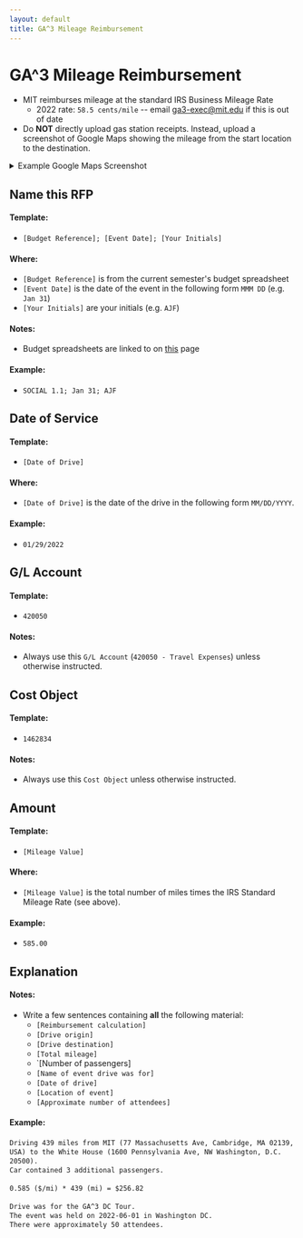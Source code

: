 ```yaml
---
layout: default
title: GA^3 Mileage Reimbursement
---
```


# GA^3 Mileage Reimbursement
* MIT reimburses mileage at the standard IRS Business Mileage Rate
    * 2022 rate: `58.5 cents/mile` -- email ga3-exec@mit.edu if this is out of date
* Do **NOT** directly upload gas station receipts. Instead, upload a screenshot of Google Maps showing the mileage from the start location to the destination.
<details>
<summary>Example Google Maps Screenshot</summary>
<img src="imgs/mileage-screenshot.png">
</details>

## Name this RFP

#### Template:
* `[Budget Reference]; [Event Date]; [Your Initials]`

#### Where:
* `[Budget Reference]` is from the current semester's budget spreadsheet
* `[Event Date]` is the date of the event in the following form `MMM DD` (e.g. `Jan 31`)
* `[Your Initials]` are your initials (e.g. `AJF`)

#### Notes:
* Budget spreadsheets are linked to on [this](./useful-links) page

#### Example:
* `SOCIAL 1.1; Jan 31; AJF`



## Date of Service
#### Template:
* `[Date of Drive]`

#### Where:
* `[Date of Drive]` is the date of the drive in the following form `MM/DD/YYYY`.

#### Example:
* `01/29/2022`



## G/L Account
#### Template:
* `420050`

#### Notes:
* Always use this `G/L Account` (`420050 - Travel Expenses`) unless otherwise instructed.




## Cost Object
#### Template:
* `1462834`

#### Notes:
* Always use this `Cost Object` unless otherwise instructed.



## Amount
#### Template:
* `[Mileage Value]`

#### Where:
* `[Mileage Value]` is the total number of miles times the IRS Standard Mileage Rate (see above).

#### Example:
* `585.00`



## Explanation

#### Notes:
* Write a few sentences containing **all** the following material:
    * `[Reimbursement calculation]`
    * `[Drive origin]`
    * `[Drive destination]`
    * `[Total mileage]`
    * `[Number of passengers]
    * `[Name of event drive was for]`
    * `[Date of drive]`
    * `[Location of event]`
    * `[Approximate number of attendees]`

#### Example:
```
Driving 439 miles from MIT (77 Massachusetts Ave, Cambridge, MA 02139, USA) to the White House (1600 Pennsylvania Ave, NW Washington, D.C. 20500).
Car contained 3 additional passengers.

0.585 ($/mi) * 439 (mi) = $256.82

Drive was for the GA^3 DC Tour.
The event was held on 2022-06-01 in Washington DC.
There were approximately 50 attendees.
```
